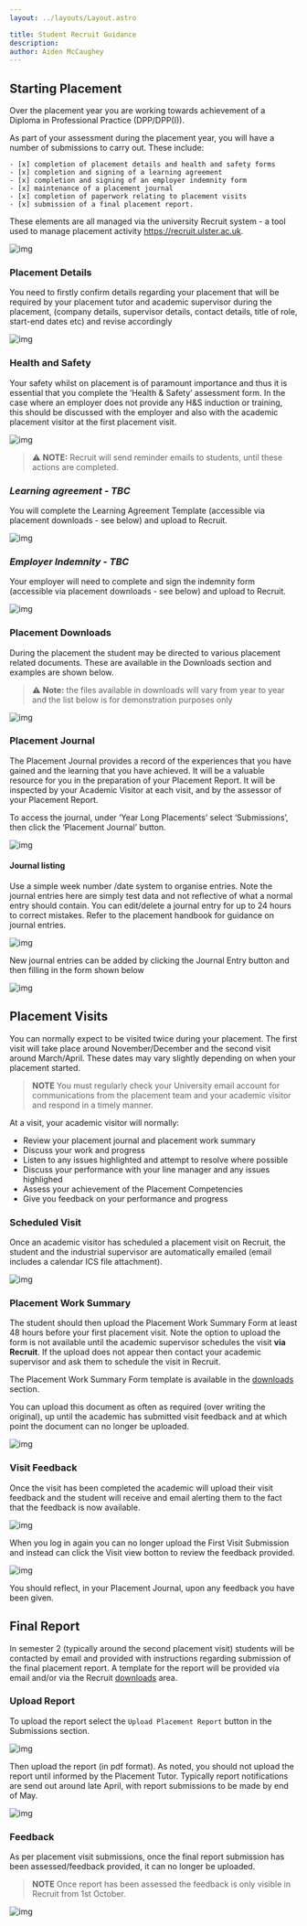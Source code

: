 ```yaml
---
layout: ../layouts/Layout.astro

title: Student Recruit Guidance
description: 
author: Aiden McCaughey
---
```


## Starting Placement

Over the placement year you are working towards achievement of a Diploma in Professional Practice (DPP/DPP(I)).

As part of your assessment during the placement year, you will have a number of submissions to carry out. These include:

    - [x] completion of placement details and health and safety forms
    - [x] completion and signing of a learning agreement
    - [x] completion and signing of an employer indemnity form
    - [x] maintenance of a placement journal
    - [x] completion of paperwork relating to placement visits
    - [x] submission of a final placement report.

These elements are all managed via the university Recruit system - a tool used to manage placement activity <https://recruit.ulster.ac.uk>.

![img](/recruit/student/1-login.png)

### Placement Details

You need to firstly confirm details regarding your placement that will be required by your placement tutor and academic supervisor during the placement, (company details, supervisor details, contact details, title of role, start-end dates etc) and revise accordingly

![img](/recruit/student/2-details.png)

### Health and Safety

Your safety whilst on placement is of paramount importance and thus it is essential that you complete the ‘Health & Safety’ assessment form. In the case where an employer does not provide any H&S induction or training, this should be discussed with the employer and also with the academic placement visitor at the first placement visit.

![img](/recruit/student/2-hs.png)

>⚠️  **NOTE:** Recruit will send reminder emails to students, until these actions are completed.

### *Learning agreement - TBC*

You will complete the Learning Agreement Template (accessible via placement downloads - see below) and upload to Recruit.

![img]()

### *Employer Indemnity - TBC*

Your employer will need to complete and sign the indemnity form (accessible via placement downloads - see below) and upload to Recruit.

![img]()

### Placement Downloads

During the placement the student may be directed to various placement related documents. These are available in the Downloads section and examples are shown below. 

>⚠️ **Note:** the files available in downloads will vary from year to year and the list below is for demonstration purposes only

![img](/recruit/student/3-downloads.png)

### Placement Journal

The Placement Journal provides a record of the experiences that you have gained and the learning that you have achieved.  It will be a valuable resource for you in the preparation of your Placement Report. It will be inspected by your Academic Visitor at each visit, and by the assessor of your Placement Report.

To access the journal, under ‘Year Long Placements’ select ‘Submissions’, then click the ‘Placement Journal’ button.

![img](/recruit/student/4-journal-1.png)

#### Journal listing

Use a simple week number /date system to organise entries. Note the journal entries here are simply test data and not reflective of what a normal entry should contain. You can edit/delete a journal entry for up to 24 hours to correct mistakes. Refer to the placement handbook for guidance on journal entries.

![img](/recruit/student/4-journal-2.png)

New journal entries can be added by clicking the Journal Entry button and then filling in the form shown below

![img](/recruit/student/4-journal-3.png)

## Placement Visits

You can normally expect to be visited twice during your placement. The first visit will take place around November/December and the second visit around March/April. These dates may vary slightly depending on when your placement started.

> **NOTE** You must regularly check your University email account for communications from the placement team and your academic visitor and respond in a timely manner.

At a visit, your academic visitor will normally:

- Review your placement journal and placement work summary
- Discuss your work and progress
- Listen to any issues highlighted and attempt to resolve where possible
- Discuss your performance with your line manager and any issues highlighed
- Assess your achievement of the Placement Competencies
- Give you feedback on your performance and progress

### Scheduled Visit

Once an academic visitor has scheduled a placement visit on Recruit, the student and the industrial supervisor are automatically emailed (email includes a calendar ICS file attachment).

![img](/recruit/student/5-visit-1.png)

### Placement Work Summary

The student should then upload the Placement Work Summary Form at least 48 hours before your first placement visit. Note the option to upload the form is not available until the academic supervisor schedules the visit **via Recruit**. If the upload does not appear then contact your academic supervisor and ask them to schedule the visit in Recruit.

The Placement Work Summary Form template is available in the [downloads](/6-student-guidance/#placement-downloads) section.

You can upload this document as often as required (over writing the original), up until the academic has submitted visit feedback and at which point the document can no longer be uploaded.

![img](/recruit/student/5-visit-2.png)

### Visit Feedback

Once the visit has been completed the academic will upload their visit feedback and the student will receive and email alerting them to the fact that the feedback is now available.

![img](/recruit/student/5-visit-3.png)

When you log in again you can no longer upload the First Visit Submission and instead can click the Visit view botton to review the feedback provided.

![img](/recruit/student/5-visit-4.png)

You should reflect, in your Placement Journal, upon any feedback you have been given.

## Final Report

In semester 2 (typically around the second placement visit) students will be contacted by email and provided with instructions regarding submission of the final placement report. A template for the report will be provided via email and/or via the Recruit [downloads](/6-student-guidance/#placement-downloads) area.

### Upload Report

 To upload the report select the `Upload Placement Report` button in the Submissions section.

![img](/recruit/student/6-report-1.png)

Then upload the report (in pdf format). As noted, you should not upload the report until informed by the Placement Tutor. Typically report notifications are send out around late April, with report submissions to be made by end of May.

![img](/recruit/student/6-report-2.png)

### Feedback

As per placement visit submissions, once the final report submission has been assessed/feedback provided, it can no longer be uploaded.

> **NOTE** Once report has been assessed the feedback is only visible in Recruit from 1st October.

![img](/recruit/student/7-feedback.png)
